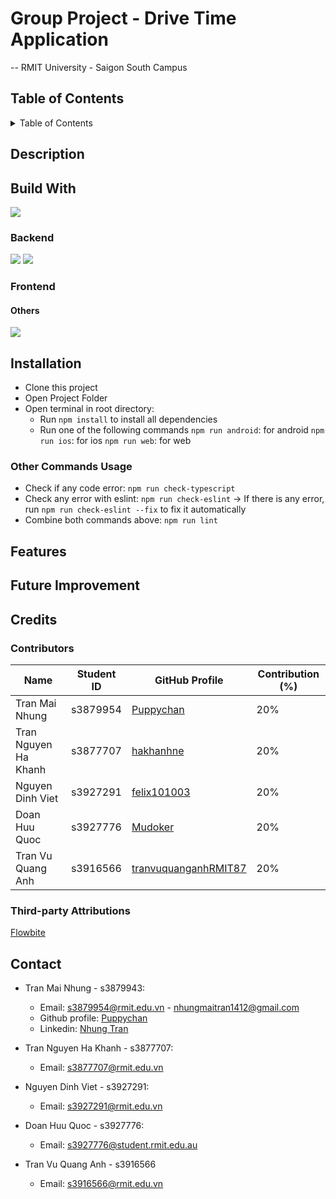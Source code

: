 # Group Project - Drive Time Application

-- RMIT University - Saigon South Campus

## Table of Contents

<details>
    <summary>Table of Contents</summary>
  <ol>
    <li>
      <a href="#description">Description</a>
    </li>
    <li><a href="#built-with">Built With</a></li>
    <li>
      <a href="#installation">Installation</a>
      <ul>
        <li><a href="#prerequisites">Prerequisites</a></li>
        <li><a href="#installation">Installation</a></li>
      </ul>
    </li>
    <li><a href="#features">Features</a></li>
    <li>
      <a href="#credits">Credits</a>
      <ul>
        <li><a href="#contributors">Contributors</a></li>
        <li><a href="#third-party-attributions">Third-party Attributions</a></li>
        <li><a href="#other-acknowledgements">Other Acknowledgements</a></li>
      </ul>
    </li>
    <li><a href="#contact">Contact</a></li>
  </ol>
</details>

## Description

## Build With
![](https://img.shields.io/badge/React_Native-20232A?style=for-the-badge&logo=react&logoColor=61DAFB)
### Backend

![](https://img.shields.io/badge/firebase-ffca28?style=for-the-badge&logo=firebase&logoColor=black)
![](https://img.shields.io/badge/Google_Cloud-4285F4?style=for-the-badge&logo=google-cloud&logoColor=white)


### Frontend


#### Others
![](https://img.shields.io/badge/Font_Awesome-339AF0?style=for-the-badge&logo=fontawesome&logoColor=white)

## Installation

- Clone this project
- Open Project Folder
- Open terminal in root directory:
  - Run `npm install` to install all dependencies
  - Run one of the following commands
    `npm run android`: for android
    `npm run ios`: for ios
    `npm run web`: for web

### Other Commands Usage

- Check if any code error: `npm run check-typescript`
- Check any error with eslint: `npm run check-eslint`
  -> If there is any error, run `npm run check-eslint --fix` to fix it automatically
- Combine both commands above: `npm run lint`

## Features

## Future Improvement

## Credits

### Contributors

| Name                 | Student ID | GitHub Profile                            | Contribution (%) |
| -------------------- | ---------- | ----------------------------------------- | ---------------- |
| Tran Mai Nhung       | s3879954   | [Puppychan](https://github.com/Puppychan) | 20%              |
| Tran Nguyen Ha Khanh | s3877707   | [hakhanhne](https://github.com/hakhanhne) | 20%              |
| Nguyen Dinh Viet     | s3927291   | [felix101003](https://github.com/felix101003) | 20%         |
| Doan Huu Quoc        | s3927776   | [Mudoker](https://github.com/Mudoker)         | 20%          |
| Tran Vu Quang Anh    | s3916566   | [tranvuquanganhRMIT87](https://github.com/tranvuquanganhRMIT87)| 20%              |

### Third-party Attributions

[Flowbite](https://flowbite.com)

## Contact

- Tran Mai Nhung - s3879943:

  - Email: s3879954@rmit.edu.vn - nhungmaitran1412@gmail.com
  - Github profile: [Puppychan](https://github.com/Puppychan)
  - Linkedin: [Nhung Tran](https://www.linkedin.com/in/nhung-tran-528396210/)

- Tran Nguyen Ha Khanh - s3877707:

  - Email: s3877707@rmit.edu.vn
- Nguyen Dinh Viet - s3927291:
  - Email: s3927291@rmit.edu.vn
    
- Doan Huu Quoc - s3927776:
  - Email: s3927776@student.rmit.edu.au
- Tran Vu Quang Anh - s3916566
  - Email: s3916566@rmit.edu.vn
